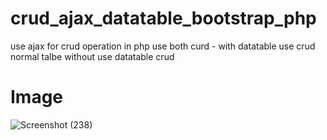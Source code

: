# crud_ajax_datatable_bootstrap_php

use ajax for crud operation in php use both curd -
with datatable use crud
normal talbe without use datatable crud
# Image
![Screenshot (238)](https://github.com/developerMaurya/crud_ajax_datatable_bootstrap_php/assets/137375643/7b9e9a5a-30ee-4de4-b175-6edd12cf60f4)
